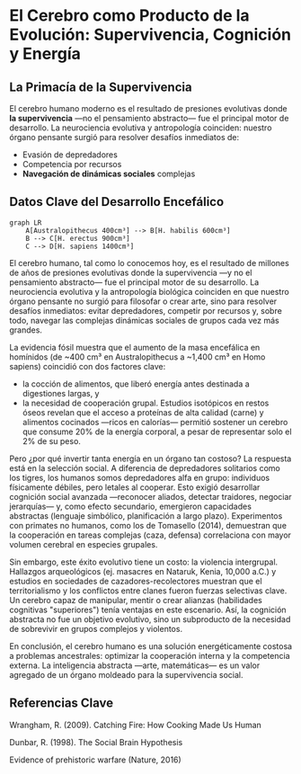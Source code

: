 # El Cerebro como Producto de la Evolución: Supervivencia, Cognición y Energía

## La Primacía de la Supervivencia
El cerebro humano moderno es el resultado de presiones evolutivas donde **la supervivencia** —no el pensamiento abstracto— fue el principal motor de desarrollo. La neurociencia evolutiva y antropología coinciden: nuestro órgano pensante surgió para resolver desafíos inmediatos de:
- Evasión de depredadores
- Competencia por recursos
- **Navegación de dinámicas sociales** complejas

## Datos Clave del Desarrollo Encefálico
```mermaid
graph LR
    A[Australopithecus 400cm³] --> B[H. habilis 600cm³]
    B --> C[H. erectus 900cm³]
    C --> D[H. sapiens 1400cm³]
```


El cerebro humano, tal como lo conocemos hoy, es el resultado de millones de años de presiones evolutivas donde la supervivencia —y no el pensamiento abstracto— fue el principal motor de su desarrollo. La neurociencia evolutiva y la antropología biológica coinciden en que nuestro órgano pensante no surgió para filosofar o crear arte, sino para resolver desafíos inmediatos: evitar depredadores, competir por recursos y, sobre todo, navegar las complejas dinámicas sociales de grupos cada vez más grandes.

La evidencia fósil muestra que el aumento de la masa encefálica en homínidos (de ~400 cm³ en Australopithecus a ~1,400 cm³ en Homo sapiens) coincidió con dos factores clave: 
- la cocción de alimentos, que liberó energía antes destinada a digestiones largas, y
- la necesidad de cooperación grupal. Estudios isotópicos en restos óseos revelan que el acceso a proteínas de alta calidad (carne) y alimentos cocinados —ricos en calorías— permitió sostener un cerebro que consume 20% de la energía corporal, a pesar de representar solo el 2% de su peso.

Pero ¿por qué invertir tanta energía en un órgano tan costoso? La respuesta está en la selección social. A diferencia de depredadores solitarios como los tigres, los humanos somos depredadores alfa en grupo: individuos físicamente débiles, pero letales al cooperar. Esto exigió desarrollar cognición social avanzada —reconocer aliados, detectar traidores, negociar jerarquías— y, como efecto secundario, emergieron capacidades abstractas (lenguaje simbólico, planificación a largo plazo). Experimentos con primates no humanos, como los de Tomasello (2014), demuestran que la cooperación en tareas complejas (caza, defensa) correlaciona con mayor volumen cerebral en especies grupales.

Sin embargo, este éxito evolutivo tiene un costo: la violencia intergrupal. Hallazgos arqueológicos (ej. masacres en Nataruk, Kenia, 10,000 a.C.) y estudios en sociedades de cazadores-recolectores muestran que el territorialismo y los conflictos entre clanes fueron fuerzas selectivas clave. Un cerebro capaz de manipular, mentir o crear alianzas (habilidades cognitivas "superiores") tenía ventajas en este escenario. Así, la cognición abstracta no fue un objetivo evolutivo, sino un subproducto de la necesidad de sobrevivir en grupos complejos y violentos.

En conclusión, el cerebro humano es una solución energéticamente costosa a problemas ancestrales: optimizar la cooperación interna y la competencia externa. La inteligencia abstracta —arte, matemáticas— es un valor agregado de un órgano moldeado para la supervivencia social.

## Referencias Clave

Wrangham, R. (2009). Catching Fire: How Cooking Made Us Human

Dunbar, R. (1998). The Social Brain Hypothesis

Evidence of prehistoric warfare (Nature, 2016)
